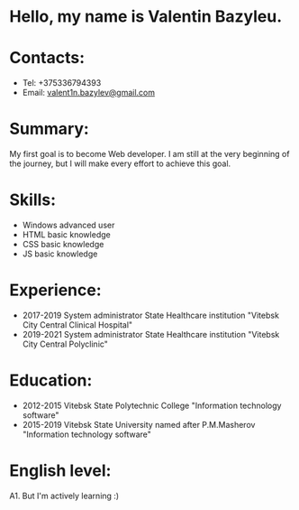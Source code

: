 # Hello, my name is Valentin Bazyleu.

# Contacts:
* Tel: +375336794393
* Email: valent1n.bazylev@gmail.com

# Summary:
My first goal is to become Web developer. I am still at the very beginning of the journey, but I will make every effort to achieve this goal.

# Skills:
* Windows advanced user
* HTML basic knowledge
* CSS basic knowledge
* JS basic knowledge

# Experience:
* 2017-2019 System administrator State Healthcare institution "Vitebsk City Central Clinical Hospital"
* 2019-2021 System administrator State Healthcare institution "Vitebsk City Central Polyclinic"

# Education:
* 2012-2015 Vitebsk State Polytechnic College "Information technology software"
* 2015-2019 Vitebsk State University named after P.M.Masherov "Information technology software"

# English level: 
A1. But I'm actively learning :)